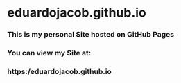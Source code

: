 # eduardojacob.github.io

### This is my personal Site hosted on GitHub Pages
### You can view my Site at:
### https:/eduardojacob.github.io

